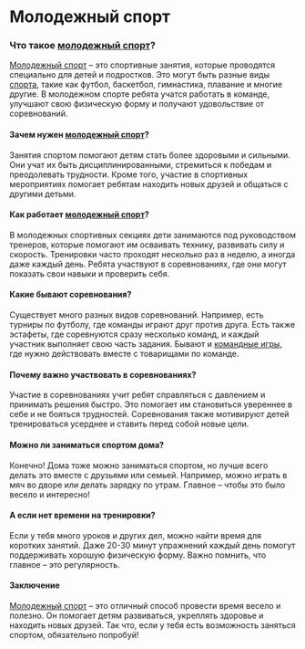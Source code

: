 # Молодежный спорт

### Что такое [молодежный спорт](./youth_sports.md)?

[Молодежный спорт](./youth_sports.md) – это спортивные занятия, которые проводятся специально для детей и подростков. Это могут быть разные виды [спорта](./sport.md), такие как футбол, баскетбол, гимнастика, плавание и многие другие. В молодежном спорте ребята учатся работать в команде, улучшают свою физическую форму и получают удовольствие от соревнований.

#### Зачем нужен [молодежный спорт](./youth_sports.md)?

Занятия спортом помогают детям стать более здоровыми и сильными. Они учат их быть дисциплинированными, стремиться к победам и преодолевать трудности. Кроме того, участие в спортивных мероприятиях помогает ребятам находить новых друзей и общаться с другими детьми.

#### Как работает [молодежный спорт](./youth_sports.md)?

В молодежных спортивных секциях дети занимаются под руководством тренеров, которые помогают им осваивать технику, развивать силу и скорость. Тренировки часто проходят несколько раз в неделю, а иногда даже каждый день. Ребята участвуют в соревнованиях, где они могут показать свои навыки и проверить себя.

#### Какие бывают соревнования?

Существует много разных видов соревнований. Например, есть турниры по футболу, где команды играют друг против друга. Есть также эстафеты, где соревнуются сразу несколько команд, и каждый участник выполняет свою часть задания. Бывают и [командные игры](./ball_game.md), где нужно действовать вместе с товарищами по команде.

#### Почему важно участвовать в соревнованиях?

Участие в соревнованиях учит ребят справляться с давлением и принимать решения быстро. Это помогает им становиться увереннее в себе и не бояться трудностей. Соревнования также мотивируют детей тренироваться усерднее и ставить перед собой новые цели.

#### Можно ли заниматься спортом дома?

Конечно! Дома тоже можно заниматься спортом, но лучше всего делать это вместе с друзьями или семьей. Например, можно играть в мяч во дворе или делать зарядку по утрам. Главное – чтобы это было весело и интересно!

#### А если нет времени на тренировки?

Если у тебя много уроков и других дел, можно найти время для коротких занятий. Даже 20-30 минут упражнений каждый день помогут поддерживать хорошую физическую форму. Важно помнить, что главное – это регулярность.

#### Заключение

[Молодежный спорт](./youth_sports.md) – это отличный способ провести время весело и полезно. Он помогает детям развиваться, укреплять здоровье и находить новых друзей. Так что, если у тебя есть возможность заняться спортом, обязательно попробуй!
